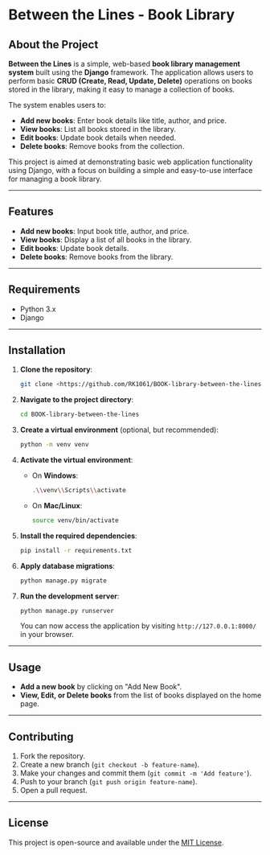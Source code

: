 # Between the Lines - Book Library

## About the Project

**Between the Lines** is a simple, web-based **book library management system** built using the **Django** framework. The application allows users to perform basic **CRUD (Create, Read, Update, Delete)** operations on books stored in the library, making it easy to manage a collection of books.

The system enables users to:

- **Add new books**: Enter book details like title, author, and price.
- **View books**: List all books stored in the library.
- **Edit books**: Update book details when needed.
- **Delete books**: Remove books from the collection.

This project is aimed at demonstrating basic web application functionality using Django, with a focus on building a simple and easy-to-use interface for managing a book library.

---

## Features

- **Add new books**: Input book title, author, and price.
- **View books**: Display a list of all books in the library.
- **Edit books**: Update book details.
- **Delete books**: Remove books from the library.

---

## Requirements

- Python 3.x
- Django

---

## Installation

1. **Clone the repository**:
    
    ```bash
    git clone <https://github.com/RK1061/BOOK-library-between-the-lines.git>
    
    ```
    
2. **Navigate to the project directory**:
    
    ```bash
    cd BOOK-library-between-the-lines
    
    ```
    
3. **Create a virtual environment** (optional, but recommended):
    
    ```bash
    python -m venv venv
    
    ```
    
4. **Activate the virtual environment**:
    - On **Windows**:
        
        ```bash
        .\\venv\\Scripts\\activate
        
        ```
        
    - On **Mac/Linux**:
        
        ```bash
        source venv/bin/activate
        
        ```
        
5. **Install the required dependencies**:
    
    ```bash
    pip install -r requirements.txt
    
    ```
    
6. **Apply database migrations**:
    
    ```bash
    python manage.py migrate
    
    ```
    
7. **Run the development server**:
    
    ```bash
    python manage.py runserver
    
    ```
    
    You can now access the application by visiting `http://127.0.0.1:8000/` in your browser.
    

---

## Usage

- **Add a new book** by clicking on "Add New Book".
- **View, Edit, or Delete books** from the list of books displayed on the home page.

---

## Contributing

1. Fork the repository.
2. Create a new branch (`git checkout -b feature-name`).
3. Make your changes and commit them (`git commit -m 'Add feature'`).
4. Push to your branch (`git push origin feature-name`).
5. Open a pull request.

---

## License

This project is open-source and available under the [MIT License](https://www.notion.so/LICENSE).
